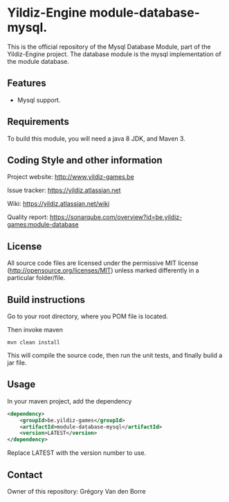 # Yildiz-Engine module-database-mysql.

This is the official repository of the Mysql Database Module, part of the Yildiz-Engine project.
The database module is the mysql implementation of the module database.

## Features

* Mysql support.

## Requirements

To build this module, you will need a java 8 JDK, and Maven 3.

## Coding Style and other information

Project website:
http://www.yildiz-games.be

Issue tracker:
https://yildiz.atlassian.net

Wiki:
https://yildiz.atlassian.net/wiki

Quality report:
https://sonarqube.com/overview?id=be.yildiz-games:module-database

## License

All source code files are licensed under the permissive MIT license
(http://opensource.org/licenses/MIT) unless marked differently in a particular folder/file.

## Build instructions

Go to your root directory, where you POM file is located.

Then invoke maven

	mvn clean install

This will compile the source code, then run the unit tests, and finally build a jar file.

## Usage

In your maven project, add the dependency

```xml
<dependency>
    <groupId>be.yildiz-games</groupId>
    <artifactId>module-database-mysql</artifactId>
    <version>LATEST</version>
</dependency>
```
Replace LATEST with the version number to use.

## Contact
Owner of this repository: Grégory Van den Borre